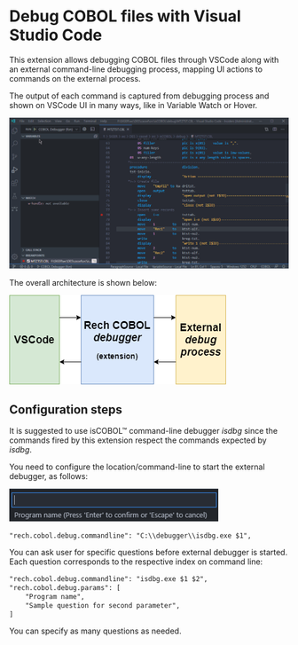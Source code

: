 # Debug COBOL files with Visual Studio Code

This extension allows debugging COBOL files through VSCode along with an external command-line debugging process, mapping UI actions to commands on the external process.

The output of each command is captured from debugging process and shown on VSCode UI in many ways, like in Variable Watch or Hover.

!['Debugger usage' Debugger usage](images/rech-cobol-debugger-usage.gif)

The overall architecture is shown below:

!['Extension architecture' Extension architecture](images/rech-cobol-debugger-diagram.png)

## Configuration steps

It is suggested to use isCOBOL™ command-line debugger _isdbg_ since the commands fired by this extension respect the commands expected by _isdbg_.

You need to configure the location/command-line to start the external debugger, as follows:

!['Input UI' Input UI](images/program-name-input.png)

    "rech.cobol.debug.commandline": "C:\\debugger\\isdbg.exe $1",

You can ask user for specific questions before external debugger is started. Each question corresponds to the respective index on command line:

    "rech.cobol.debug.commandline": "isdbg.exe $1 $2",
    "rech.cobol.debug.params": [
        "Program name",
        "Sample question for second parameter",
    ]

You can specify as many questions as needed.
